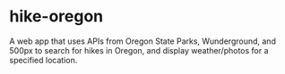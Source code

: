 # hike-oregon
A web app that uses APIs from Oregon State Parks, Wunderground, and 500px to search for hikes in Oregon, and display weather/photos for a specified location.
